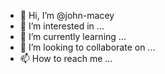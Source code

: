 - 👋 Hi, I’m @john-macey
- 👀 I’m interested in ...
- 🌱 I’m currently learning ...
- 💞️ I’m looking to collaborate on ...
- 📫 How to reach me ...

<!---
john-macey/john-macey is a ✨ special ✨ repository because its `README.md` (this file) appears on your GitHub profile.
You can click the Preview link to take a look at your changes.
--->
